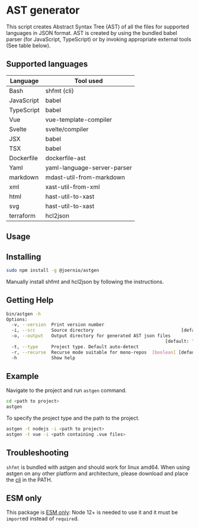 # AST generator

This script creates Abstract Syntax Tree (AST) of all the files for supported languages in JSON format. AST is created by using the bundled babel parser (for JavaScript, TypeScript) or by invoking appropriate external tools (See table below).

## Supported languages

| Language   | Tool used                   |
| ---------- | --------------------------- |
| Bash       | shfmt (cli)                 |
| JavaScript | babel                       |
| TypeScript | babel                       |
| Vue        | vue-template-compiler       |
| Svelte     | svelte/compiler             |
| JSX        | babel                       |
| TSX        | babel                       |
| Dockerfile | dockerfile-ast              |
| Yaml       | yaml-language-server-parser |
| markdown   | mdast-util-from-markdown    |
| xml        | xast-util-from-xml          |
| html       | hast-util-to-xast           |
| svg        | hast-util-to-xast           |
| terraform  | hcl2json                    |

## Usage

## Installing

```bash
sudo npm install -g @joernio/astgen
```

Manually install shfmt and hcl2json by following the instructions.

## Getting Help

```bash
bin/astgen -h
Options:
  -v, --version  Print version number                                  [boolean]
  -i, --src      Source directory                                 [default: "."]
  -o, --output   Output directory for generated AST json files
                                                            [default: "ast_out"]
  -t, --type     Project type. Default auto-detect
  -r, --recurse  Recurse mode suitable for mono-repos  [boolean] [default: true]
  -h             Show help                                             [boolean]
```

## Example

Navigate to the project and run `astgen` command.

```bash
cd <path to project>
astgen
```

To specify the project type and the path to the project.

```bash
astgen -t nodejs -i <path to project>
astgen -t vue -i <path containing .vue files>
```

## Troubleshooting

`shfmt` is bundled with astgen and should work for linux amd64. When using astgen on any other platform and architecture, please download and place the [cli](https://github.com/mvdan/sh/releases) in the PATH.

## ESM only

This package is [ESM only](https://gist.github.com/sindresorhus/a39789f98801d908bbc7ff3ecc99d99c): Node 12+ is needed to use it and it must be `import`ed instead of `require`d.
